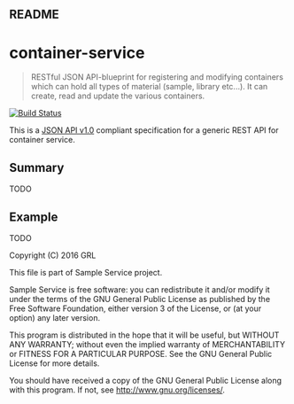 ## README

# container-service

> RESTful JSON API-blueprint for registering and modifying containers which can hold all types of material (sample, library etc...). It can create, read and update the various containers.

[![Build Status](https://travis-ci.org/sanger/container_service.svg?branch=devel)](https://travis-ci.org/sanger/container_service)

This is a [JSON API v1.0](http://jsonapi.org/format/) compliant specification
for a generic REST API for container service.

## Summary

TODO

## Example

TODO

Copyright (C) 2016 GRL

This file is part of Sample Service project.

Sample Service is free software: you can redistribute it and/or modify
it under the terms of the GNU General Public License as published by
the Free Software Foundation, either version 3 of the License, or
(at your option) any later version.

This program is distributed in the hope that it will be useful,
but WITHOUT ANY WARRANTY; without even the implied warranty of
MERCHANTABILITY or FITNESS FOR A PARTICULAR PURPOSE.  See the
GNU General Public License for more details.

You should have received a copy of the GNU General Public License
along with this program.  If not, see <http://www.gnu.org/licenses/>.